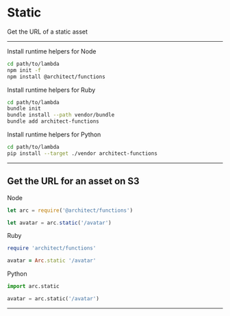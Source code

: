 # Static

Get the URL of a static asset

---

Install runtime helpers for Node

```bash
cd path/to/lambda
npm init -f
npm install @architect/functions
```

Install runtime helpers for Ruby

```bash
cd path/to/lambda
bundle init
bundle install --path vendor/bundle
bundle add architect-functions
```

Install runtime helpers for Python

```bash
cd path/to/lambda
pip install --target ./vendor architect-functions
```

---

## Get the URL for an asset on S3

Node

```javascript
let arc = require('@architect/functions')

let avatar = arc.static('/avatar')
```

Ruby

```ruby
require 'architect/functions'

avatar = Arc.static '/avatar'
```

Python

```python
import arc.static

avatar = arc.static('/avatar')
```

---
